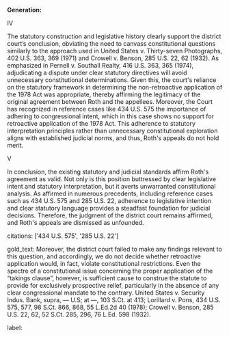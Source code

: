 **Generation:**

IV

The statutory construction and legislative history clearly support the district court’s conclusion, obviating the need to canvass constitutional questions similarly to the approach used in United States v. Thirty-seven Photographs, 402 U.S. 363, 369 (1971) and Crowell v. Benson, 285 U.S. 22, 62 (1932). As emphasized in Pernell v. Southall Realty, 416 U.S. 363, 365 (1974), adjudicating a dispute under clear statutory directives will avoid unnecessary constitutional determinations. Given this, the court's reliance on the statutory framework in determining the non-retroactive application of the 1978 Act was appropriate, thereby affirming the legitimacy of the original agreement between Roth and the appellees. Moreover, the Court has recognized in reference cases like 434 U.S. 575 the importance of adhering to congressional intent, which in this case shows no support for retroactive application of the 1978 Act. This adherence to statutory interpretation principles rather than unnecessary constitutional exploration aligns with established judicial norms, and thus, Roth's appeals do not hold merit.

V

In conclusion, the existing statutory and judicial standards affirm Roth's agreement as valid. Not only is this position buttressed by clear legislative intent and statutory interpretation, but it averts unwarranted constitutional analysis. As affirmed in numerous precedents, including reference cases such as 434 U.S. 575 and 285 U.S. 22, adherence to legislative intention and clear statutory language provides a steadfast foundation for judicial decisions. Therefore, the judgment of the district court remains affirmed, and Roth's appeals are dismissed as unfounded.

citations: ['434 U.S. 575', '285 U.S. 22']

gold_text: Moreover, the district court failed to make any findings relevant to this question, and accordingly, we do not decide whether retroactive application would, in fact, violate constitutional restrictions. Even the spectre of a constitutional issue concerning the proper application of the “takings clause”, however, is sufficient cause to construe the statute to provide for exclusively prospective relief, particularly in the absence of any clear congressional mandate to the contrary. United States v. Security Indus. Bank, supra, — U.S; at —, 103 S.Ct. at 413; Lorillard v. Pons, 434 U.S. 575, 577, 98 S.Ct. 866, 868, 55 L.Ed.2d 40 (1978); Crowell v. Benson, 285 U.S. 22, 62, 52 S.Ct. 285, 296, 76 L.Ed. 598 (1932).

label: 